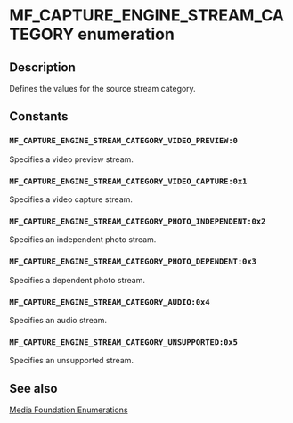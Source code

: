 # MF_CAPTURE_ENGINE_STREAM_CATEGORY enumeration

## Description

Defines the values for the source stream category.

## Constants

### `MF_CAPTURE_ENGINE_STREAM_CATEGORY_VIDEO_PREVIEW:0`

Specifies a video preview stream.

### `MF_CAPTURE_ENGINE_STREAM_CATEGORY_VIDEO_CAPTURE:0x1`

Specifies a video capture stream.

### `MF_CAPTURE_ENGINE_STREAM_CATEGORY_PHOTO_INDEPENDENT:0x2`

Specifies an independent photo stream.

### `MF_CAPTURE_ENGINE_STREAM_CATEGORY_PHOTO_DEPENDENT:0x3`

Specifies a dependent photo stream.

### `MF_CAPTURE_ENGINE_STREAM_CATEGORY_AUDIO:0x4`

Specifies an audio stream.

### `MF_CAPTURE_ENGINE_STREAM_CATEGORY_UNSUPPORTED:0x5`

Specifies an unsupported stream.

## See also

[Media Foundation Enumerations](https://learn.microsoft.com/windows/desktop/medfound/media-foundation-enumerations)